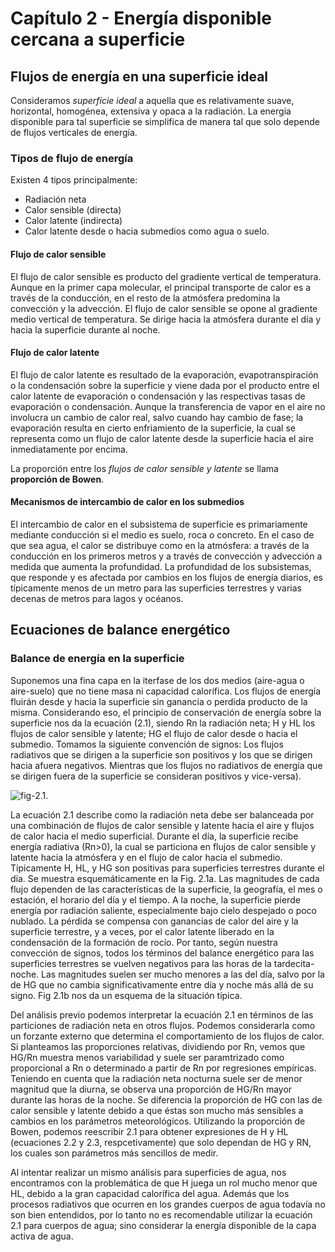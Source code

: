 # Capítulo 2 - Energía disponible cercana a superficie

## Flujos de energía en una superficie ideal
Consideramos *superficie ideal* a aquella que es 
relativamente suave, horizontal, homogénea, extensiva y 
opaca a la radiación. La energía disponible para tal 
superficie se simplifica de manera tal que solo depende de 
flujos verticales de energía.

### Tipos de flujo de energía
Existen 4 tipos principalmente:
- Radiación neta
- Calor sensible (directa)
- Calor latente (indirecta)
- Calor latente desde o hacia submedios como agua o suelo.

#### Flujo de calor sensible
El flujo de calor sensible es producto del gradiente 
vertical de temperatura. Aunque en la primer capa 
molecular, el principal transporte de calor es a través de 
la conducción, en el resto de la atmósfera predomina la 
convección y la advección. El flujo de calor sensible se 
opone al gradiente medio vertical de temperatura. Se dirige 
hacia la atmósfera durante el día y hacia la superficie 
durante al noche.

#### Flujo de calor latente
El flujo de calor latente es resultado de la evaporación, 
evapotranspiración o la condensación sobre la superficie y 
viene dada por el producto entre el calor latente de 
evaporación o condensación y las respectivas tasas de 
evaporación o condensación. Aunque la transferencia de 
vapor en el aire no involucra un cambio de calor real, 
salvo cuando hay cambio de fase; la evaporación resulta en 
cierto enfriamiento de la superficie, la cual se representa 
como un flujo de calor latente desde la superficie hacia el 
aire inmediatamente por encima.

La proporción entre los *flujos de calor sensible y latente* se llama **proporción de Bowen**.

#### Mecanismos de intercambio de calor en los submedios
El intercambio de calor en el subsistema de superficie es primariamente mediante conducción si el medio es suelo, roca o concreto. En el caso de que sea agua, el calor se distribuye como en la atmósfera: a través de la conducción en los primeros metros y a través de convección y advección a medida que aumenta la profundidad.
La profundidad de los subsistemas, que responde y es afectada por cambios en los flujos de energía diarios, es típicamente menos de un metro para las superficies terrestres y varias decenas de metros para lagos y océanos.

## Ecuaciones de balance energético
### Balance de energía en la superficie
Suponemos una fina capa en la iterfase de los dos medios (aire-agua o aire-suelo) que no tiene masa ni capacidad calorífica. Los flujos de energía fluirán desde y hacia la superficie sin ganancia o perdida producto de la misma. Considerando eso, el principio de conservación de energía sobre la superficie nos da la ecuación (2.1), siendo Rn la radiación neta; H y HL los flujos de calor sensible y latente; HG el flujo de calor desde o hacia el submedio.
Tomamos la siguiente convención de signos:
Los flujos radiativos que se dirigen a la superficie son positivos y los que se dirigen hacia afuera negativos.
Mientras que los flujos no radiativos de energía que se dirigen fuera de la superficie se consideran positivos y vice-versa).

![fig-2.1.](/home/lorenzo/MEGA/MEGAsync_Uploads/Facu/Tercero/Micro/notas/img/fig-2.1.png)

La ecuación 2.1 describe como la radiación neta debe ser balanceada por una combinación de flujos de calor sensible y latente hacia el aire y flujos de calor hacia el medio superficial.
Durante el día, la superficie recibe energía radiativa (Rn>0), la cual se particiona en flujos de calor sensible y latente hacia la atmósfera y en el flujo de calor hacia el submedio. Típicamente H, HL, y HG son positivas para superficies terrestres durante el día. Se muestra esquemáticamente en la Fig. 2.1a. Las magnitudes de cada flujo dependen de las características de la superficie, la geografía, el mes o estación, el horario del día y el tiempo.
A la noche, la superficie pierde energía por radiación saliente, especialmente bajo cielo despejado o poco nublado. La pérdida se compensa con ganancias de calor del aire y la superficie terrestre, y a veces, por el calor latente liberado en la condensación de la formación de rocío. Por tanto, según nuestra convección de signos, todos los términos del balance energético para las superficies terrestres se vuelven negativos para las horas de la tardecita-noche. Las magnitudes suelen ser mucho menores a las del día, salvo por la de HG que no cambia significativamente entre día y noche más allá de su signo. Fig 2.1b nos da un esquema de la situación típica.

Del análisis previo podemos interpretar la ecuación 2.1 en términos de las particiones de radiación neta en otros flujos. Podemos considerarla como un forzante externo que determina el comportamiento de los flujos de calor. Si planteamos las proporciones relativas, dividiendo por Rn, vemos que HG/Rn muestra menos variabilidad y suele ser paramtrizado como proporcional a Rn o determinado a partir de Rn por regresiones empíricas. Teniendo en cuenta que la radiación neta nocturna suele ser de menor magnitud que la diurna, se observa una proporción de HG/Rn mayor durante las horas de la noche.
Se diferencia la proporción de HG con las de calor sensible y latente debido a que éstas son mucho más sensibles a cambios en los parámetros meteorológicos.
Utilizando la proporción de Bowen, podemos reescribir 2.1 para obtener expresiones de H y HL (ecuaciones 2.2 y 2.3, respcetivamente) que solo dependan de HG y RN, los cuales son parámetros más sencillos de medir.

Al intentar realizar un mismo análisis para superficies de agua, nos encontramos con la problemática de que H juega un rol mucho menor que HL, debido a la gran capacidad calorífica del agua. Además que los procesos radiativos que ocurren en los grandes cuerpos de agua todavía no son bien entendidos, por lo tanto no es recomendable utilizar la ecuación 2.1 para cuerpos de agua; sino considerar la energía disponible de la capa activa de agua.
